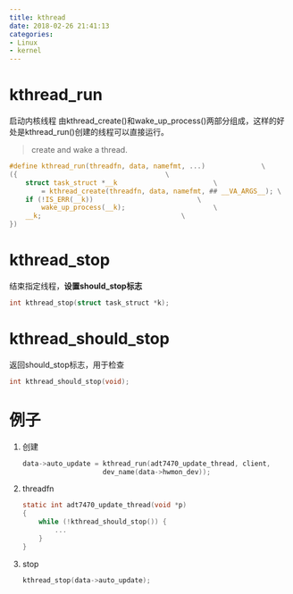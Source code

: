 ```yaml
---
title: kthread
date: 2018-02-26 21:41:13
categories:
- Linux
- kernel
---
```


# kthread_run
启动内核线程
由kthread_create()和wake_up_process()两部分组成，这样的好处是kthread_run()创建的线程可以直接运行。
<!--more-->
> create and wake a thread.

```c
#define kthread_run(threadfn, data, namefmt, ...)			   \
({									   \
	struct task_struct *__k						   \
		= kthread_create(threadfn, data, namefmt, ## __VA_ARGS__); \
	if (!IS_ERR(__k))						   \
		wake_up_process(__k);					   \
	__k;								   \
})
```

# kthread_stop
结束指定线程，__设置should_stop标志__
```c
int kthread_stop(struct task_struct *k);
```

# kthread_should_stop
返回should_stop标志，用于检查
```c
int kthread_should_stop(void);
```

# 例子
1. 创建
	```c
	data->auto_update = kthread_run(adt7470_update_thread, client,
						dev_name(data->hwmon_dev));
	```
2. threadfn
	```c
	static int adt7470_update_thread(void *p)
	{
		while (!kthread_should_stop()) {
			...
		}
	}
	```
3. stop
	```c
	kthread_stop(data->auto_update);
	```
